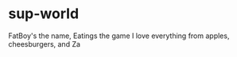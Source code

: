 # sup-world

FatBoy's the name, Eatings the game
I love everything from apples, cheesburgers, and Za
